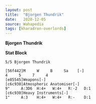 ```yaml
---
layout: post
title:  "Bjorgen Thundrik"
date:   2020-12-05
source: Wahapedia
tags: [kharadron-overlords]
---
```


**Bjorgen Thundrik**

**Stat Block**
```
5/5 Bjorgen Thundrik
```

```
[56f442]M     W     B     Sa    [-]
4     5     7     4     
[e85545]Weapons[-]
[c6c930]Atmospheric Anatomiser[-]
9"     A:3D6  H:4+   W:4+   R:-2   D:1   
[c6c930]Heavy Instruments[-]
1"     A:3    H:4+   W:4+   R:-    D:1   
```


